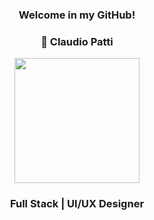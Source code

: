 <div align="center" font-size="22px">

  ### Welcome in my GitHub! 

</div>

<div align="center">

  ### 🚀 Claudio Patti   

</div>

<div id="header" align="center">
   <img src="https://media.giphy.com/media/qgQUggAC3Pfv687qPC/giphy.gif" width="200">
</div>

<div align="center">

  ### Full Stack | UI/UX Designer  

</div>



<!--
**claudiopatti/claudiopatti** is a ✨ _special_ ✨ repository because its `README.md` (this file) appears on your GitHub profile.

Here are some ideas to get you started:

- 🔭 I’m currently working on ...
- 🌱 I’m currently learning ...
- 👯 I’m looking to collaborate on ...
- 🤔 I’m looking for help with ...
- 💬 Ask me about ...
- 📫 How to reach me: ...
- 😄 Pronouns: ...
- ⚡ Fun fact: ...
-->
